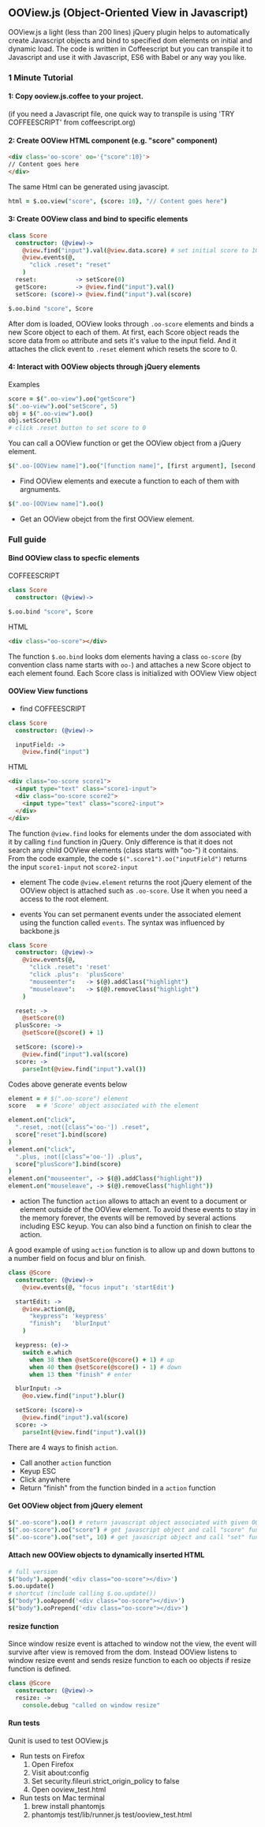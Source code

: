## OOView.js (Object-Oriented View in Javascript)
OOView.js a light (less than 200 lines) jQuery plugin helps
to automatically create Javascript objects
and bind to specified dom elements on initial and dynamic load.
The code is written in Coffeescript but you can transpile it to Javascript
and use it with Javascript, ES6 with Babel or any way you like.

### 1 Minute Tutorial
#### 1: Copy ooview.js.coffee to your project.
(if you need a Javascript file, one quick way to transpile is using
'TRY COFFEESCRIPT' from coffeescript.org)

#### 2: Create OOView HTML component (e.g. "score" component)
```html
<div class='oo-score' oo='{"score":10}'>
// Content goes here
</div>
```
The same Html can be generated using javascipt.
```coffeescript
html = $.oo.view("score", {score: 10}, "// Content goes here")
```

#### 3: Create OOView class and bind to specific elements

```coffeescript
class Score
  constructor: (@view)->
    @view.find("input").val(@view.data.score) # set initial score to 10
    @view.events(@,
      "click .reset": "reset"
    )
  reset:           -> setScore(0)
  getScore:        -> @view.find("input").val()
  setScore: (score)-> @view.find("input").val(score)

$.oo.bind "score", Score
```
After dom is loaded, OOView looks through `.oo-score` elements and binds a new Score object to each of them.
At first, each Score object reads the score data from `oo` attribute and sets it's value to the input field.
And it attaches the click event to `.reset` element which resets the score to 0.

#### 4: Interact with OOView objects through jQuery elements

Examples
```coffeescript
score = $(".oo-view").oo("getScore")
$(".oo-view").oo("setScore", 5)
obj = $(".oo-view").oo()
obj.setScore(5)
# click .reset button to set score to 0
```

You can call a OOView function or get the OOView object from a jQuery element.
```coffeescript
$(".oo-[OOView name]").oo("[function name]", [first argument], [second argument], ...)
```
* Find OOView elements and execute a function to each of them with argnuments.

```coffeescript
$(".oo-[OOView name]").oo()
```
* Get an OOView obejct from the first OOView element.


### Full guide
#### Bind OOView class to specfic elements

COFFEESCRIPT
```coffeescript
class Score
  constructor: (@view)->

$.oo.bind "score", Score
```
HTML
```html
<div class="oo-score"></div>
```
The function `$.oo.bind` looks dom elements having a class `oo-score`
(by convention class name starts with `oo-`) and attaches a new Score object
to each element found.
Each Score class is initialized with OOView View object

#### OOView View functions
* find
COFFEESCRIPT
```coffeescript
class Score
  constructor: (@view)->

  inputField: ->
    @view.find("input")
```
HTML
```html
<div class="oo-score score1">
  <input type="text" class="score1-input">
  <div class="oo-score score2">
    <input type="text" class="score2-input">
  </div>
</div>
```
The function `@view.find` looks for elements under the dom associated with it by calling
`find` function in jQuery. Only difference is that it does not search any child OOView
elements (class starts with "oo-") it contains.
From the code example, the code `$(".score1").oo("inputField")` returns the input `score1-input` not `score2-input`

* element
The code `@view.element` returns the root jQuery element of the OOView object is attached such as `.oo-score`.
Use it when you need a access to the root element.

* events
You can set permanent events under the associated element using the function called `events`.
The syntax was influenced by backbone.js
```coffeescript
class Score
  constructor: (@view)->
    @view.events(@,
      "click .reset": 'reset'
      "click .plus":  'plusScore'
      "mouseenter":   -> $(@).addClass("highlight")
      "mouseleave":   -> $(@).removeClass("highlight")
    )

  reset: ->
    @setScore(0)
  plusScore: ->
    @setScore(@score() + 1)

  setScore: (score)->
    @view.find("input").val(score)
  score: ->
    parseInt(@view.find("input").val())
```
Codes above generate events below
```coffeescript
element = # $(".oo-score") element
score   = # 'Score' object associated with the element

element.on("click",
  ".reset, :not([class^='oo-']) .reset",
  score["reset"].bind(score)
)
element.on("click",
  ".plus, :not([class^='oo-']) .plus",
  score["plusScore"].bind(score)
)
element.on("mouseenter", -> $(@).addClass("highlight"))
element.on("mouseleave", -> $(@).removeClass("highlight"))
```

* action
The function `action` allows to attach an event to a document or element outside of
the OOView element. To avoid these events to stay in the memory forever, the
events will be removed by several actions including ESC keyup. You can also bind a function
on finish to clear the action.

A good example of using `action` function is to allow up and down buttons to a number
field on focus and blur on finish.

```coffeescript
class @Score
  constructor: (@view)->
    @view.events(@, "focus input": 'startEdit')

  startEdit: ->
    @view.action(@,
      "keypress": 'keypress'
      "finish":   'blurInput'
    )

  keypress: (e)->
    switch e.which
      when 38 then @setScore(@score() + 1) # up
      when 40 then @setScore(@score() - 1) # down
      when 13 then "finish" # enter

  blurInput: ->
    @oo.view.find("input").blur()

  setScore: (score)->
    @view.find("input").val(score)
  score: ->
    parseInt(@view.find("input").val())
```

There are 4 ways to finish `action`.
  * Call another `action` function
  * Keyup ESC
  * Click anywhere
  * Return "finish" from the function binded in a `action` function

#### Get OOView object from jQuery element
```coffeescript
$(".oo-score").oo() # return javascript object associated with given OOView element
$(".oo-score").oo("score") # get javascript object and call "score" function
$(".oo-score").oo("set", 10) # get javascript object and call "set" function with one argument
```

#### Attach new OOView objects to dynamically inserted HTML
```coffeescript
# full version
$("body").append('<div class="oo-score"></div>')
$.oo.update()
# shortcut (include calling $.oo.update())
$("body").ooAppend('<div class="oo-score"></div>')
$("body").ooPrepend('<div class="oo-score"></div>')
```

#### resize function
Since window resize event is attached to window not the view,
the event will survive after view is removed from the dom.
Instead OOView listens to window resize event and sends resize function to
each oo objects if resize function is defined.
```coffeescript
class @Score
  constructor: (@view)->
  resize: ->
    console.debug "called on window resize"
```

#### Run tests
Qunit is used to test OOView.js
* Run tests on Firefox
  1. Open Firefox
  2. Visit about:config
  3. Set security.fileuri.strict_origin_policy to false
  4. Open ooview_test.html
* Run tests on Mac terminal
  1. brew install phantomjs
  2. phantomjs test/lib/runner.js test/ooview_test.html


